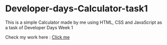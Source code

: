 # Developer-days-Calculator-task1

<p>This is a simple Calculator made by me using HTML, CSS and JavaScript as a task of Developer Days Week 1</p>
Check my work here : <a href="https://arunsingh009.github.io/Developer-days-Calculator-task1/">Click me </a>
